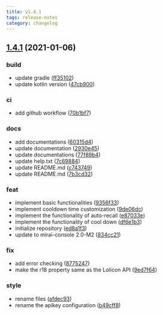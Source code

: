```yaml
---
title: v1.4.1
tags: release-notes
category: changelog
---
```

## [1.4.1](https://github.com/Samarium150/mirai-console-lolicon/compare/ed8a1f382daef1c4dee46793bfcc2e8408792a62...1.4.1) (2021-01-06)
<!--more-->

### build

* update gradle ([ff35102](https://github.com/Samarium150/mirai-console-lolicon/commit/ff351020f1201e0f9bcf0f4a8dee7dfe6409c19c))
* update kotlin version ([47cb900](https://github.com/Samarium150/mirai-console-lolicon/commit/47cb900a23ad224063782bee7a32606e70b5677d))

### ci

* add github workflow ([70b1bf7](https://github.com/Samarium150/mirai-console-lolicon/commit/70b1bf7a89c4386e34f0f189fddc968d75e1a53a))

### docs

* add documentations ([60315d4](https://github.com/Samarium150/mirai-console-lolicon/commit/60315d47abcc28cc7e0207f4bd542f796fe12797))
* update documentation ([2930e45](https://github.com/Samarium150/mirai-console-lolicon/commit/2930e4595cfdbc0d3c827733d92cf615f5397645))
* update documentations ([77f89b4](https://github.com/Samarium150/mirai-console-lolicon/commit/77f89b462176e3365fcda1fc4ca461c35165da6c))
* update help.txt ([7c69884](https://github.com/Samarium150/mirai-console-lolicon/commit/7c69884f4224f7624dbb4053e6bd4557b4f140f4))
* update README.md ([c743749](https://github.com/Samarium150/mirai-console-lolicon/commit/c74374966e91dbaa689129d2487e4f6bce9a1402))
* update README.md ([7b3cd32](https://github.com/Samarium150/mirai-console-lolicon/commit/7b3cd32bb0d5f7a660a8276dbb42c181f9589a06))

### feat

* implement basic functionalities ([9356f33](https://github.com/Samarium150/mirai-console-lolicon/commit/9356f33e0bbf7239a82e280373bd7767202b9aba))
* implement cooldown time customization ([9de06dc](https://github.com/Samarium150/mirai-console-lolicon/commit/9de06dc9719a5f82875793ad62100b432acfe696))
* implement the functionality of auto-recall ([e87033e](https://github.com/Samarium150/mirai-console-lolicon/commit/e87033e4e7193a6051b6136029716810091db308))
* implement the functionality of cool down ([df6e1b3](https://github.com/Samarium150/mirai-console-lolicon/commit/df6e1b3522cec99b64eb6d03c0f7982a8950713b))
* initialize repository ([ed8a1f3](https://github.com/Samarium150/mirai-console-lolicon/commit/ed8a1f382daef1c4dee46793bfcc2e8408792a62))
* update to mirai-console 2.0-M2 ([834cc21](https://github.com/Samarium150/mirai-console-lolicon/commit/834cc213063c9ef19c64dffddbe01203a1b5f42a))

### fix

* add error checking ([8775247](https://github.com/Samarium150/mirai-console-lolicon/commit/8775247bd9b2152ef59a696aca848cef66c10744))
* make the r18 property same as the Lolicon API ([9ed7f64](https://github.com/Samarium150/mirai-console-lolicon/commit/9ed7f647717e728abf9892c20bac8db1b39ad664))

### style

* rename files ([afdec93](https://github.com/Samarium150/mirai-console-lolicon/commit/afdec938353ba29e28240465b36b0d69f3540782))
* rename the apikey configuration ([b49cff8](https://github.com/Samarium150/mirai-console-lolicon/commit/b49cff894e33207e8a0e0d49232d7c247a0777f3))
